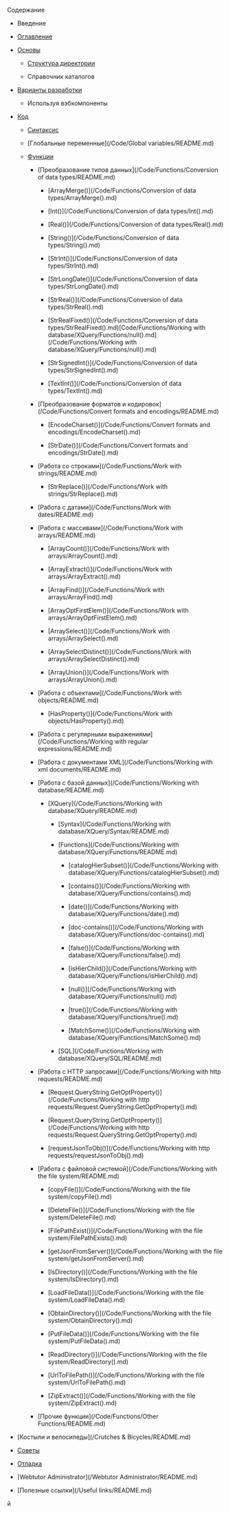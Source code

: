 Содержание

* Введение

* [Оглавление](chapters/contents.md)

* [Основы](/Basics/README.md)

  * [Структура директории](chapters/1-1.md)

  * Справочник каталогов

* [Варианты разработки](варианты-разработки.md)

  * Используя вэбкомпоненты

* [Код](/Code/README.md)

  * [Синтаксис](/Code/Syntax/README.md)

  * [Глобальные переменные](/Code/Global variables/README.md)

  * [Функции](/Code/Functions/README.md)

    * [Преобразование типов данных](/Code/Functions/Conversion of data types/README.md)

      * [ArrayMerge\(\)](/Code/Functions/Conversion of data types/ArrayMerge\(\).md)

      * [Int\(\)](/Code/Functions/Conversion of data types/Int\(\).md)

      * [Real\(\)](/Code/Functions/Conversion of data types/Real\(\).md)

      * [String\(\)](/Code/Functions/Conversion of data types/String\(\).md)

      * [StrInt\(\)](/Code/Functions/Conversion of data types/StrInt\(\).md)

      * [StrLongDate\(\)](/Code/Functions/Conversion of data types/StrLongDate\(\).md)

      * [StrReal\(\)](/Code/Functions/Conversion of data types/StrReal\(\).md)

      * [StrRealFixed\(\)](/Code/Functions/Conversion of data types/StrRealFixed\(\).md)[Code/Functions/Working with database/XQuery/Functions/null\(\).md](/Code/Functions/Working with database/XQuery/Functions/null\(\).md)

      * [StrSignedInt\(\)](/Code/Functions/Conversion of data types/StrSignedInt\(\).md)

      * [TextInt\(\)](/Code/Functions/Conversion of data types/TextInt\(\).md)

    * [Преобразование форматов и кодировок](/Code/Functions/Convert formats and encodings/README.md)

      * [EncodeCharset\(\)](/Code/Functions/Convert formats and encodings/EncodeCharset\(\).md)

      * [StrDate\(\)](/Code/Functions/Convert formats and encodings/StrDate\(\).md)

    * [Работа со строками](/Code/Functions/Work with strings/README.md)

      * [StrReplace\(\)](/Code/Functions/Work with strings/StrReplace\(\).md)

    * [Работа с датами](/Code/Functions/Work with dates/README.md)

    * [Работа с массивами](/Code/Functions/Work with arrays/README.md)

      * [ArrayCount\(\)](/Code/Functions/Work with arrays/ArrayCount\(\).md)

      * [ArrayExtract\(\)](/Code/Functions/Work with arrays/ArrayExtract\(\).md)

      * [ArrayFind\(\)](/Code/Functions/Work with arrays/ArrayFind\(\).md)

      * [ArrayOptFirstElem\(\)](/Code/Functions/Work with arrays/ArrayOptFirstElem\(\).md)

      * [ArraySelect\(\)](/Code/Functions/Work with arrays/ArraySelect\(\).md)

      * [ArraySelectDistinct\(\)](/Code/Functions/Work with arrays/ArraySelectDistinct\(\).md)

      * [ArrayUnion\(\)](/Code/Functions/Work with arrays/ArrayUnion\(\).md)

    * [Работа с объектами](/Code/Functions/Work with objects/README.md)

      * [HasProperty\(\)](/Code/Functions/Work with objects/HasProperty\(\).md)

    * [Работа с регулярными выражениями](/Code/Functions/Working with regular expressions/README.md)

    * [Работа с документами XML](/Code/Functions/Working with xml documents/README.md)

    * [Работа с базой данных](/Code/Functions/Working with database/README.md)

      * [XQuery](/Code/Functions/Working with database/XQuery/README.md)

        * [Syntax](/Code/Functions/Working with database/XQuery/Syntax/README.md)

        * [Functions](/Code/Functions/Working with database/XQuery/Functions/README.md)

          * [catalogHierSubset\(\)](/Code/Functions/Working with database/XQuery/Functions/catalogHierSubset\(\).md)

          * [contains\(\)](/Code/Functions/Working with database/XQuery/Functions/contains\(\).md)

          * [date\(\)](/Code/Functions/Working with database/XQuery/Functions/date\(\).md)

          * [doc-contains\(\)](/Code/Functions/Working with database/XQuery/Functions/doc-contains\(\).md)

          * [false\(\)](/Code/Functions/Working with database/XQuery/Functions/false\(\).md)

          * [isHierChild\(\)](/Code/Functions/Working with database/XQuery/Functions/isHierChild\(\).md)

          * [null\(\)](/Code/Functions/Working with database/XQuery/Functions/null\(\).md)

          * [true\(\)](/Code/Functions/Working with database/XQuery/Functions/true\(\).md)

          * [MatchSome\(\)](/Code/Functions/Working with database/XQuery/Functions/МatchSome\(\).md)

        * [SQL](/Code/Functions/Working with database/XQuery/SQL/README.md)

    * [Работа с HTTP запросами](/Code/Functions/Working with http requests/README.md)

      * [Request.QueryString.GetOptProperty\(\)](/Code/Functions/Working with http requests/Request.QueryString.GetOptProperty\(\).md)

      * [Request.QueryString.GetOptProperty\(\)](/Code/Functions/Working with http requests/Request.QueryString.GetOptProperty\(\).md)

      * [requestJsonToObj\(\)](/Code/Functions/Working with http requests/requestJsonToObj\(\).md)

    * [Работа с файловой системой](/Code/Functions/Working with the file system/README.md)

      * [copyFile\(\)](/Code/Functions/Working with the file system/copyFile\(\).md)

      * [DeleteFile\(\)](/Code/Functions/Working with the file system/DeleteFile\(\).md)

      * [FilePathExist\(\)](/Code/Functions/Working with the file system/FilePathExists\(\).md)

      * [getJsonFromServer\(\)](/Code/Functions/Working with the file system/getJsonFromServer\(\).md)

      * [IsDirectory\(\)](/Code/Functions/Working with the file system/IsDirectory\(\).md)

      * [LoadFileData\(\)](/Code/Functions/Working with the file system/LoadFileData\(\).md)

      * [ObtainDirectory\(\)](/Code/Functions/Working with the file system/ObtainDirectory\(\).md)

      * [PutFileData\(\)](/Code/Functions/Working with the file system/PutFileData\(\).md)

      * [ReadDirectory\(\)](/Code/Functions/Working with the file system/ReadDirectory\(\).md)

      * [UrlToFilePath\(\)](/Code/Functions/Working with the file system/UrlToFilePath\(\).md)

      * [ZipExtract\(\)](/Code/Functions/Working with the file system/ZipExtract\(\).md)

    * [Прочие функции](/Code/Functions/Other Functions/README.md)

* [Костыли и велосипеды](/Crutches & Bicycles/README.md)

* [Советы](/Advice/README.md)

* [Отладка](/Debugging/README.md)

* [Webtutor Administrator](/Webtutor Administrator/README.md)

* [Полезные ссылки](/Useful links/README.md)

й

